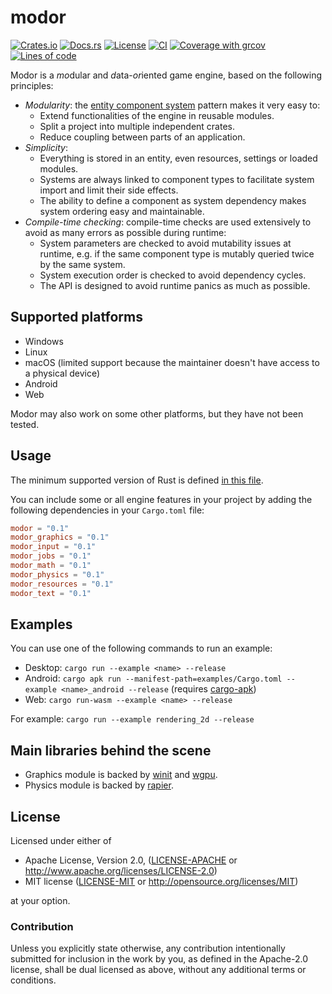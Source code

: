 # modor

[![Crates.io](https://img.shields.io/crates/v/modor.svg)](https://crates.io/crates/modor)
[![Docs.rs](https://img.shields.io/docsrs/modor)](https://docs.rs/crate/modor)
[![License](https://img.shields.io/crates/l/modor)](https://github.com/modor-engine/modor)
[![CI](https://github.com/modor-engine/modor/actions/workflows/ci.yml/badge.svg)](https://github.com/modor-engine/modor/actions/workflows/ci.yml)
[![Coverage with grcov](https://img.shields.io/codecov/c/gh/modor-engine/modor)](https://app.codecov.io/gh/modor-engine/modor)
[![Lines of code](https://tokei.rs/b1/github/modor-engine/modor?category=code)](https://github.com/modor-engine/modor)

Modor is a *mo*dular and *d*ata-*or*iented game engine, based on the following principles:

- *Modularity*: the [entity component system](https://en.wikipedia.org/wiki/Entity_component_system) pattern makes it
  very easy to:
    - Extend functionalities of the engine in reusable modules.
    - Split a project into multiple independent crates.
    - Reduce coupling between parts of an application.
- *Simplicity*:
    - Everything is stored in an entity, even resources, settings or loaded modules.
    - Systems are always linked to component types to facilitate system import and limit their side effects.
    - The ability to define a component as system dependency makes system ordering easy and maintainable.
- *Compile-time checking*: compile-time checks are used extensively to avoid as many errors as possible
  during runtime:
    - System parameters are checked to avoid mutability issues at runtime, e.g. if the same component type is mutably
      queried twice by the same system.
    - System execution order is checked to avoid dependency cycles.
    - The API is designed to avoid runtime panics as much as possible.

## Supported platforms

- Windows
- Linux
- macOS (limited support because the maintainer doesn't have access to a physical device)
- Android
- Web

Modor may also work on some other platforms, but they have not been tested.

## Usage

The minimum supported version of Rust is
defined [in this file](https://github.com/modor-engine/modor/blob/main/Cargo.toml).

You can include some or all engine features in your project by adding the following
dependencies in your `Cargo.toml` file:

```toml
modor = "0.1"
modor_graphics = "0.1"
modor_input = "0.1"
modor_jobs = "0.1"
modor_math = "0.1"
modor_physics = "0.1"
modor_resources = "0.1"
modor_text = "0.1"
```

## Examples

You can use one of the following commands to run an example:

- Desktop: `cargo run --example <name> --release`
- Android: `cargo apk run --manifest-path=examples/Cargo.toml --example <name>_android --release`
  (requires [cargo-apk](https://crates.io/crates/cargo-apk))
- Web: `cargo run-wasm --example <name> --release`

For example: `cargo run --example rendering_2d --release`

## Main libraries behind the scene

- Graphics module is backed by [winit](https://github.com/rust-windowing/winit) and [wgpu](https://wgpu.rs/).
- Physics module is backed by [rapier](https://rapier.rs/).

## License

Licensed under either of

* Apache License, Version 2.0, ([LICENSE-APACHE](LICENSE-APACHE) or http://www.apache.org/licenses/LICENSE-2.0)
* MIT license ([LICENSE-MIT](LICENSE-MIT) or http://opensource.org/licenses/MIT)

at your option.

### Contribution

Unless you explicitly state otherwise, any contribution intentionally submitted for inclusion in the work by you, as
defined in the Apache-2.0 license, shall be dual licensed as above, without any additional terms or conditions.
